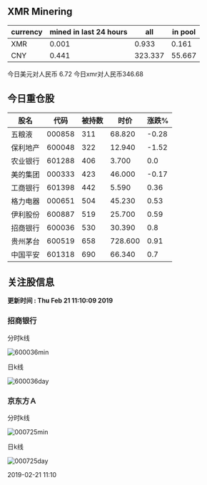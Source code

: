 ## XMR Minering

|currency|mined in last 24 hours|all|in pool|
|---|---|---|---|
|XMR|0.001|0.933|0.161|
|CNY|0.441|323.337|55.667|

今日美元对人民币 6.72	今日xmr对人民币346.68


## 今日重仓股 

|股名|代码|被持数|时价|涨跌%|
|---|---|---|---|---|
|五粮液|000858|311|68.820|-0.28|
|保利地产|600048|322|12.940|-1.52|
|农业银行|601288|406|3.700|0.0|
|美的集团|000333|423|46.000|-0.17|
|工商银行|601398|442|5.590|0.36|
|格力电器|000651|504|45.230|0.53|
|伊利股份|600887|519|25.700|0.59|
|招商银行|600036|530|30.390|0.8|
|贵州茅台|600519|658|728.600|0.91|
|中国平安|601318|690|66.340|0.7|

## 关注股信息
**更新时间 : Thu Feb 21 11:10:09 2019**
### 招商银行 
分时k线

![600036min](http://image.sinajs.cn/newchart/min/n/sh600036.gif)

日k线

![600036day](http://image.sinajs.cn/newchart/daily/n/sh600036.gif)

### 京东方Ａ 
分时k线

![000725min](http://image.sinajs.cn/newchart/min/n/sz000725.gif)

日k线

![000725day](http://image.sinajs.cn/newchart/daily/n/sz000725.gif)

2019-02-21 11:10
